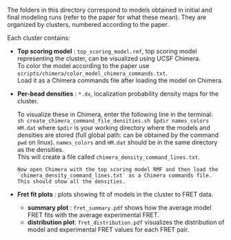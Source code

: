 The folders in this directory correspond to models obtained in initial and final modeling runs (refer to the paper for what these mean). 
They are organized by clusters, numbered according to the paper.

Each cluster contains:

- **Top scoring model** : `top_scoring_model.rmf`, top scoring model representing the cluster, can be visualized using UCSF Chimera.   
  To color the model according to the paper use `scripts/chimera/color_model_chimera_commands.txt`.  
  Load it as a Chimera commands file after loading the model on Chimera.
      
- **Per-bead densities** : `*.dx`, localization probability density maps for the cluster. 

  To visualize these in Chimera, enter the following line in the terminal:   
  `sh create_chimera_command_file_densities.sh $pdir names_colors HM.dat` where `$pdir` is your working directory where the models and densities are stored (full global path: can be obtained by the command `pwd` on linux). `names_colors` and `HM.dat` should be in the same directory as the densities.  
      This will create a file called `chimera_density_command_lines.txt`.  
      
      Now open Chimera with the top scoring model RMF and then load the `chimera_density_command_lines.txt` as a Chimera commands file. This should show all the densities.
      
- **Fret fit plots** :  plots showing fit of models in the cluster to FRET data.
  - **summary plot** : `fret_summary.pdf` shows how the average model FRET fits with the average experimental FRET.  
  - **distribution plot**: `fret_distribution.pdf` visualizes the distribution of model and experimental FRET values for each FRET pair.
